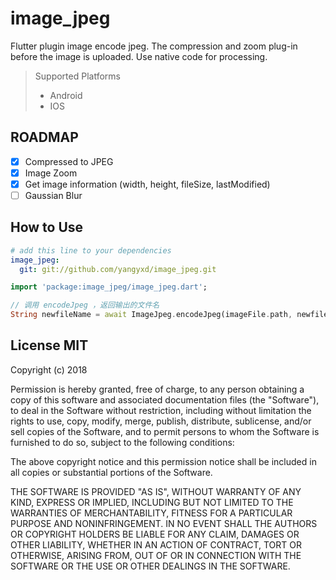 # image_jpeg

Flutter plugin image encode jpeg. The compression and zoom plug-in before the image is uploaded. Use native code for processing.

> Supported  Platforms
> * Android
> * IOS

## ROADMAP

* [x] Compressed to JPEG
* [x] Image Zoom
* [x] Get image information (width, height, fileSize, lastModified)
* [ ] Gaussian Blur

## How to Use

```yaml
# add this line to your dependencies
image_jpeg:
  git: git://github.com/yangyxd/image_jpeg.git
```

```dart
import 'package:image_jpeg/image_jpeg.dart';

// 调用 encodeJpeg ，返回输出的文件名
String newfileName = await ImageJpeg.encodeJpeg(imageFile.path, newfile, 70, JpgImageWidth, JpgImageHeigh);

```

## License MIT

Copyright (c) 2018 

Permission is hereby granted, free of charge, to any person obtaining a copy
of this software and associated documentation files (the "Software"), to deal
in the Software without restriction, including without limitation the rights
to use, copy, modify, merge, publish, distribute, sublicense, and/or sell
copies of the Software, and to permit persons to whom the Software is
furnished to do so, subject to the following conditions:

The above copyright notice and this permission notice shall be included in all
copies or substantial portions of the Software.

THE SOFTWARE IS PROVIDED "AS IS", WITHOUT WARRANTY OF ANY KIND, EXPRESS OR
IMPLIED, INCLUDING BUT NOT LIMITED TO THE WARRANTIES OF MERCHANTABILITY,
FITNESS FOR A PARTICULAR PURPOSE AND NONINFRINGEMENT. IN NO EVENT SHALL THE
AUTHORS OR COPYRIGHT HOLDERS BE LIABLE FOR ANY CLAIM, DAMAGES OR OTHER
LIABILITY, WHETHER IN AN ACTION OF CONTRACT, TORT OR OTHERWISE, ARISING FROM,
OUT OF OR IN CONNECTION WITH THE SOFTWARE OR THE USE OR OTHER DEALINGS IN THE
SOFTWARE.
